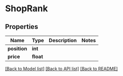 # ShopRank

## Properties
Name | Type | Description | Notes
------------ | ------------- | ------------- | -------------
**position** | **int** |  | 
**price** | **float** |  | 

[[Back to Model list]](../README.md#documentation-for-models) [[Back to API list]](../README.md#documentation-for-api-endpoints) [[Back to README]](../README.md)


